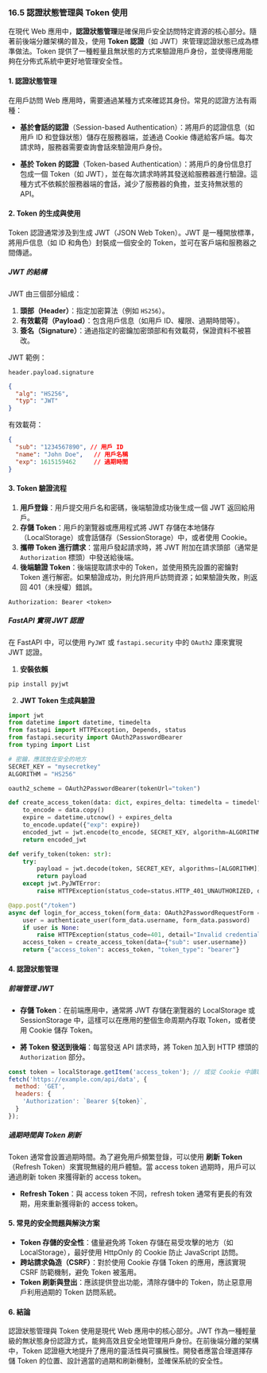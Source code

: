 ### **16.5 認證狀態管理與 Token 使用**

在現代 Web 應用中，**認證狀態管理**是確保用戶安全訪問特定資源的核心部分。隨著前後端分離架構的普及，使用 **Token 認證**（如 JWT）來管理認證狀態已成為標準做法。Token 提供了一種輕量且無狀態的方式來驗證用戶身份，並使得應用能夠在分佈式系統中更好地管理安全性。

#### **1. 認證狀態管理**

在用戶訪問 Web 應用時，需要通過某種方式來確認其身份。常見的認證方法有兩種：

- **基於會話的認證**（Session-based Authentication）：將用戶的認證信息（如用戶 ID 和登錄狀態）儲存在服務器端，並通過 Cookie 傳遞給客戶端。每次請求時，服務器需要查詢會話來驗證用戶身份。
  
- **基於 Token 的認證**（Token-based Authentication）：將用戶的身份信息打包成一個 Token（如 JWT），並在每次請求時將其發送給服務器進行驗證。這種方式不依賴於服務器端的會話，減少了服務器的負擔，並支持無狀態的 API。

#### **2. Token 的生成與使用**

Token 認證通常涉及到生成 JWT（JSON Web Token）。JWT 是一種開放標準，將用戶信息（如 ID 和角色）封裝成一個安全的 Token，並可在客戶端和服務器之間傳遞。

##### **JWT 的結構**

JWT 由三個部分組成：

1. **頭部（Header）**：指定加密算法（例如 `HS256`）。
2. **有效載荷（Payload）**：包含用戶信息（如用戶 ID、權限、過期時間等）。
3. **簽名（Signature）**：通過指定的密鑰加密頭部和有效載荷，保證資料不被篡改。

JWT 範例：

```plaintext
header.payload.signature
```

```json
{
  "alg": "HS256",
  "typ": "JWT"
}
```

有效載荷：

```json
{
  "sub": "1234567890", // 用戶 ID
  "name": "John Doe",   // 用戶名稱
  "exp": 1615159462     // 過期時間
}
```

#### **3. Token 驗證流程**

1. **用戶登錄**：用戶提交用戶名和密碼，後端驗證成功後生成一個 JWT 返回給用戶。
2. **存儲 Token**：用戶的瀏覽器或應用程式將 JWT 存儲在本地儲存（LocalStorage）或會話儲存（SessionStorage）中，或者使用 Cookie。
3. **攜帶 Token 進行請求**：當用戶發起請求時，將 JWT 附加在請求頭部（通常是 `Authorization` 標頭）中發送給後端。
4. **後端驗證 Token**：後端提取請求中的 Token，並使用預先設置的密鑰對 Token 進行解密。如果驗證成功，則允許用戶訪問資源；如果驗證失敗，則返回 401（未授權）錯誤。

```plaintext
Authorization: Bearer <token>
```

##### **FastAPI 實現 JWT 認證**

在 FastAPI 中，可以使用 `PyJWT` 或 `fastapi.security` 中的 `OAuth2` 庫來實現 JWT 認證。

1. **安裝依賴**

```bash
pip install pyjwt
```

2. **JWT Token 生成與驗證**

```python
import jwt
from datetime import datetime, timedelta
from fastapi import HTTPException, Depends, status
from fastapi.security import OAuth2PasswordBearer
from typing import List

# 密鑰，應該放在安全的地方
SECRET_KEY = "mysecretkey"
ALGORITHM = "HS256"

oauth2_scheme = OAuth2PasswordBearer(tokenUrl="token")

def create_access_token(data: dict, expires_delta: timedelta = timedelta(hours=1)):
    to_encode = data.copy()
    expire = datetime.utcnow() + expires_delta
    to_encode.update({"exp": expire})
    encoded_jwt = jwt.encode(to_encode, SECRET_KEY, algorithm=ALGORITHM)
    return encoded_jwt

def verify_token(token: str):
    try:
        payload = jwt.decode(token, SECRET_KEY, algorithms=[ALGORITHM])
        return payload
    except jwt.PyJWTError:
        raise HTTPException(status_code=status.HTTP_401_UNAUTHORIZED, detail="Invalid token")

@app.post("/token")
async def login_for_access_token(form_data: OAuth2PasswordRequestForm = Depends()):
    user = authenticate_user(form_data.username, form_data.password)
    if user is None:
        raise HTTPException(status_code=401, detail="Invalid credentials")
    access_token = create_access_token(data={"sub": user.username})
    return {"access_token": access_token, "token_type": "bearer"}
```

#### **4. 認證狀態管理**

##### **前端管理 JWT**

- **存儲 Token**：在前端應用中，通常將 JWT 存儲在瀏覽器的 LocalStorage 或 SessionStorage 中，這樣可以在應用的整個生命周期內存取 Token，或者使用 Cookie 儲存 Token。
  
- **將 Token 發送到後端**：每當發送 API 請求時，將 Token 加入到 HTTP 標頭的 `Authorization` 部分。

```javascript
const token = localStorage.getItem('access_token'); // 或從 Cookie 中讀取
fetch('https://example.com/api/data', {
  method: 'GET',
  headers: {
    'Authorization': `Bearer ${token}`,
  }
});
```

##### **過期時間與 Token 刷新**

Token 通常會設置過期時間。為了避免用戶頻繁登錄，可以使用 **刷新 Token**（Refresh Token）來實現無縫的用戶體驗。當 access token 過期時，用戶可以通過刷新 token 來獲得新的 access token。

- **Refresh Token**：與 access token 不同，refresh token 通常有更長的有效期，用來重新獲得新的 access token。

#### **5. 常見的安全問題與解決方案**

- **Token 存儲的安全性**：儘量避免將 Token 存儲在易受攻擊的地方（如 LocalStorage），最好使用 HttpOnly 的 Cookie 防止 JavaScript 訪問。
- **跨站請求偽造（CSRF）**：對於使用 Cookie 存儲 Token 的應用，應該實現 CSRF 防範機制，避免 Token 被濫用。
- **Token 刷新與登出**：應該提供登出功能，清除存儲中的 Token，防止惡意用戶利用過期的 Token 訪問系統。

#### **6. 結論**

認證狀態管理與 Token 使用是現代 Web 應用中的核心部分。JWT 作為一種輕量級的無狀態身份認證方式，能夠高效且安全地管理用戶身份。在前後端分離的架構中，Token 認證極大地提升了應用的靈活性與可擴展性。開發者應當合理選擇存儲 Token 的位置、設計適當的過期和刷新機制，並確保系統的安全性。